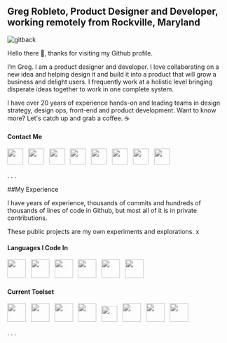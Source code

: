## Greg Robleto, Product Designer and Developer, working remotely from Rockville, Maryland



![gitback](https://cdn.dribbble.com/userupload/3257775/file/original-6fb8fc53cd50c9582d7608ad7f4eacec.png?compress=1&resize=1504x1003)

Hello there 👋, thanks for visiting my Github profile. 

I’m Greg. I am a product designer and developer. I love collaborating on a new idea and helping design it and build it into a product that will grow a business and delight users. I frequently work at a holistic level bringing disperate ideas together to work in one complete system. 

I have over 20 years of experience hands-on and leading teams in design strategy, design ops, front-end and product development. Want to know more? Let's catch up and grab a coffee. :coffee:

#### Contact Me

<a href="https://robleto.typeform.com/to/cN9h6m"><img src="https://img.icons8.com/arcade/344/experimental-chat-arcade.png" width="36px" style="filter: saturate(0);"/></a>&nbsp;&nbsp;&nbsp;<a href="https://www.linkedin.com/in/robleto"><img src="https://img.icons8.com/color/64/linkedin.png" width="36px" style="filter: saturate(0);"/></a>&nbsp;&nbsp;&nbsp;<a href = "https://medium.com/@robleto"><img src="https://img.icons8.com/color/64/medium-logo.png" width="36px" style="filter: saturate(0);" /></a>&nbsp;&nbsp;&nbsp;<a href = "https://codepen.com/@robleto"><img src="https://img.icons8.com/color/64/codepen.png" width="36px" style="filter: saturate(0);" /></a>&nbsp;&nbsp;&nbsp;<a href = "https://dribbble.com/@robleto"><img src="https://img.icons8.com/color/48/dribbble.png" width="36px" style="filter: saturate(0);" /></a>&nbsp;&nbsp;&nbsp;<a href = "https://twitter.com/@robleto"><img src="https://img.icons8.com/color/64/twitter.png" width="36px" style="filter: saturate(0);" /></a>&nbsp;&nbsp;&nbsp;<a href = "https://instagram.com/@robleto"><img src="https://img.icons8.com/color/64/instagram.png" width="36px" style="filter: saturate(0);" /></a>&nbsp;&nbsp;&nbsp;<a href = "https://pinterest.com/@robleto"><img src="https://img.icons8.com/color/64/pinterest.png" width="36px" style="filter: saturate(0);" /></a>

. . .

##My Experience

I have years of experience, thousands of commits and hundreds of thousands of lines of code in Github, but most all of it is in private contributions.  

These public projects are my own experiments and explorations. x

#### Languages I Code In

<img src="https://img.icons8.com/color/64/html-5.png" width="42px" style="filter: saturate(0);"/>&nbsp;&nbsp;&nbsp;<img src="https://img.icons8.com/color/64/css3.png" width="42px" style="filter: saturate(0);"/>&nbsp;&nbsp;&nbsp;<img src="https://img.icons8.com/color/64/sass.png" width="42px" style="filter: saturate(0);"/>&nbsp;&nbsp;&nbsp;<img src="https://img.icons8.com/color/64/javascript.png" width="42px" style="filter: saturate(0);"/>&nbsp;&nbsp;&nbsp;<img src="https://img.icons8.com/color/344/vue-js.png" width="42px" style="filter: saturate(0);"/>&nbsp;&nbsp;&nbsp;<img src="https://img.icons8.com/color/344/wordpress.png" width="42px" style="filter: saturate(0);"/>&nbsp;&nbsp;&nbsp;

#### Current Toolset

<img src="https://img.icons8.com/color/344/mac-os--v1.png" width="42px" style="filter: saturate(0);"/>&nbsp;&nbsp;&nbsp;<img src="https://img.icons8.com/color/64/figma.png" width="42px" style="filter: saturate(0);"/>&nbsp;&nbsp;&nbsp;<img src="https://img.icons8.com/color/64/visual-studio-code-2019.png" width="42px" style="filter: saturate(0);"/>&nbsp;&nbsp;&nbsp;<img src="https://img.icons8.com/plasticine/64/sketch.png" width="42px" style="filter: saturate(0);"/>&nbsp;&nbsp;&nbsp;<img src="https://img.icons8.com/external-tal-revivo-color-tal-revivo/64/external-invision-is-the-digital-product-design-platform-logo-color-tal-revivo.png" width="36px" style="filter: saturate(0);"/>&nbsp;&nbsp;&nbsp;<img src="https://img.icons8.com/color/64/adobe-photoshop.png" width="42px" style="filter: saturate(0);"/>&nbsp;&nbsp;&nbsp;<img src="https://img.icons8.com/color/64/adobe-illustrator.png" width="42px" style="filter: saturate(0);"/>&nbsp;&nbsp;&nbsp;<img src="https://img.icons8.com/color/64/notion.png" width="42px" style="filter: saturate(0);"/>&nbsp;&nbsp;&nbsp;

. . .


<!--
- 🔭 I’m currently working on normal projects using Javascript
- 👯 I’m looking to collaborate on Twitter
- 💬 I love to teach what i learn.
- 📫 How to reach me: Twitter

## ❤ Views and Followers

 <a href="https://twitter.com/@robleto" target="_blank" rel="noreferrer"><img
src="https://img.shields.io/twitter/follow/@robleto?logo=twitter&style=for-the-badge&color=3382ed&labelColor=1c1917"/> &nbsp;&nbsp;
  <br>
<a href="https://github.com/robleto" target="_blank" rel="noreferrer"><img
src="https://img.shields.io/github/followers/robleto?logo=github&style=for-the-badge&color=3382ed&labelColor=1c1917" /></a> 

[![Top Langs](https://github-readme-stats.vercel.app/api/top-langs/?username=robleto)](https://github.com/anuraghazra/github-readme-stats)

[!GitHub stats](https://github-readme-stats.vercel.app/api?username=robleto&show_icons=true&count_private=true)  

[!GitHub Activity Graph](https://activity-graph.herokuapp.com/graph?username=robleto) 

[!GitHub metrics](https://metrics.lecoq.io/robleto)  

[!GitHub streak stats](https://github-readme-streak-stats.herokuapp.com/?user=robleto)  

[!Profile views](https://gpvc.arturio.dev/robleto)  -->

